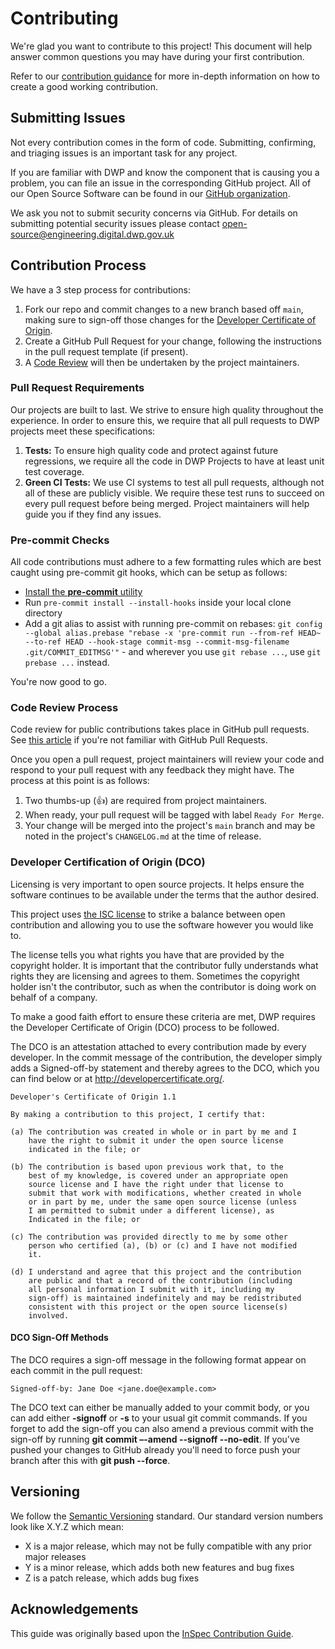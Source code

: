 # Contributing

We're glad you want to contribute to this project! This document will help answer common questions you may have during your first contribution.

Refer to our [contribution guidance](docs/contributors/index.md) for more in-depth information on how to create a good working contribution.

## Submitting Issues

Not every contribution comes in the form of code. Submitting, confirming, and triaging issues is an important task for any project.

If you are familiar with DWP and know the component that is causing you a problem, you can file an issue in the corresponding GitHub project. All of our Open Source Software can be found in our [GitHub organization](https://github.com/dwp/).

We ask you not to submit security concerns via GitHub. For details on submitting potential security issues please contact [open-source@engineering.digital.dwp.gov.uk](mailto:open-source@engineering.digital.dwp.gov.uk)

## Contribution Process

We have a 3 step process for contributions:

1. Fork our repo and commit changes to a new branch based off `main`, making sure to sign-off those changes for the [Developer Certificate of Origin](#developer-certification-of-origin-dco).
2. Create a GitHub Pull Request for your change, following the instructions in the pull request template (if present).
3. A [Code Review](#code-review-process) will then be undertaken by the project maintainers.

### Pull Request Requirements

Our projects are built to last. We strive to ensure high quality throughout the experience. In order to ensure this, we require that all pull requests to DWP projects meet these specifications:

1. **Tests:** To ensure high quality code and protect against future regressions, we require all the code in DWP Projects to have at least unit test coverage.
2. **Green CI Tests:** We use CI systems to test all pull requests, although not all of these are publicly visible. We require these test runs to succeed on every pull request before being merged. Project maintainers will help guide you if they find any issues.

### Pre-commit Checks

All code contributions must adhere to a few formatting rules which are best caught using pre-commit git hooks, which can be setup as follows:

- [Install the **pre-commit** utility](https://pre-commit.com/#install)
- Run `pre-commit install --install-hooks` inside your local clone directory
- Add a git alias to assist with running pre-commit on rebases: `git config --global alias.prebase "rebase -x 'pre-commit run --from-ref HEAD~ --to-ref HEAD --hook-stage commit-msg --commit-msg-filename .git/COMMIT_EDITMSG'"` - and wherever you use `git rebase ...`, use `git prebase ...` instead.

You're now good to go.

### Code Review Process

Code review for public contributions takes place in GitHub pull requests. See [this article](https://help.GitHub.com/articles/about-pull-requests/) if you're not familiar with GitHub Pull Requests.

Once you open a pull request, project maintainers will review your code and respond to your pull request with any feedback they might have. The process at this point is as follows:

1. Two thumbs-up (:+1:) are required from project maintainers.
2. When ready, your pull request will be tagged with label `Ready For Merge`.
3. Your change will be merged into the project's `main` branch and may be noted in the project's `CHANGELOG.md` at the time of release.

### Developer Certification of Origin (DCO)

Licensing is very important to open source projects. It helps ensure the software continues to be available under the terms that the author desired.

This project uses [the ISC license](LICENSE) to strike a balance between open contribution and allowing you to use the software however you would like to.

The license tells you what rights you have that are provided by the copyright holder. It is important that the contributor fully understands what rights they are licensing and agrees to them. Sometimes the copyright holder isn't the contributor, such as when the contributor is doing work on behalf of a company.

To make a good faith effort to ensure these criteria are met, DWP requires the Developer Certificate of Origin (DCO) process to be followed.

The DCO is an attestation attached to every contribution made by every developer. In the commit message of the contribution, the developer simply adds a Signed-off-by statement and thereby agrees to the DCO, which you can find below or at <http://developercertificate.org/>.

```text
Developer's Certificate of Origin 1.1

By making a contribution to this project, I certify that:

(a) The contribution was created in whole or in part by me and I
    have the right to submit it under the open source license
    indicated in the file; or

(b) The contribution is based upon previous work that, to the
    best of my knowledge, is covered under an appropriate open
    source license and I have the right under that license to
    submit that work with modifications, whether created in whole
    or in part by me, under the same open source license (unless
    I am permitted to submit under a different license), as
    Indicated in the file; or

(c) The contribution was provided directly to me by some other
    person who certified (a), (b) or (c) and I have not modified
    it.

(d) I understand and agree that this project and the contribution
    are public and that a record of the contribution (including
    all personal information I submit with it, including my
    sign-off) is maintained indefinitely and may be redistributed
    consistent with this project or the open source license(s)
    involved.
```

#### DCO Sign-Off Methods

The DCO requires a sign-off message in the following format appear on each commit in the pull request:

```text
Signed-off-by: Jane Doe <jane.doe@example.com>
```

The DCO text can either be manually added to your commit body, or you can add either **-signoff** or **-s** to your usual git commit commands. If you forget to add the sign-off you can also amend a previous commit with the sign-off by running **git commit –-amend --signoff --no-edit**. If you've pushed your changes to GitHub already you'll need to force push your branch after this with **git push --force**.

## Versioning

We follow the [Semantic Versioning](http://semver.org/) standard. Our standard version numbers look like X.Y.Z which mean:

- X is a major release, which may not be fully compatible with any prior major releases
- Y is a minor release, which adds both new features and bug fixes
- Z is a patch release, which adds bug fixes

## Acknowledgements

This guide was originally based upon the [InSpec Contribution Guide](https://github.com/chef/inspec/blob/master/CONTRIBUTING.md).
